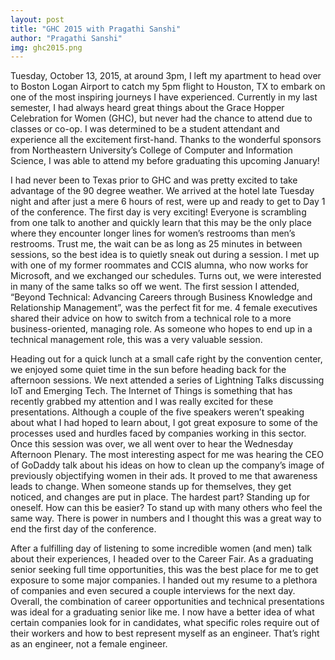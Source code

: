 ```yaml
---
layout: post
title: "GHC 2015 with Pragathi Sanshi"
author: "Pragathi Sanshi"
img: ghc2015.png
---
```


Tuesday, October 13, 2015, at around 3pm, I left my apartment to head over to Boston Logan Airport to catch my 5pm flight to Houston, TX to embark on one of the most inspiring journeys I have experienced. Currently in my last semester, I had always heard great things about the Grace Hopper Celebration for Women (GHC), but never had the chance to attend due to classes or co-op. I was determined to be a student attendant and experience all the excitement first-hand. Thanks to the wonderful sponsors from Northeastern University’s College of Computer and Information Science, I was able to attend my before graduating this upcoming January!

I had never been to Texas prior to GHC and was pretty excited to take advantage of the 90 degree weather. We arrived at the hotel late Tuesday night and after just a mere 6 hours of rest, were up and ready to get to Day 1 of the conference. The first day is very exciting! Everyone is scrambling from one talk to another and quickly learn that this may be the only place where they encounter longer lines for women’s restrooms than men’s restrooms. Trust me, the wait can be as long as 25 minutes in between sessions, so the best idea is to quietly sneak out during a session. I met up with one of my former roommates and CCIS alumna, who now works for Microsoft, and we exchanged our schedules. Turns out, we were interested in many of the same talks so off we went. The first session I attended, “Beyond Technical: Advancing Careers through Business Knowledge and Relationship Management”, was the perfect fit for me. 4 female executives shared their advice on how to switch from a technical role to a more business-oriented, managing role. As someone who hopes to end up in a technical management role, this was a very valuable session.

Heading out for a quick lunch at a small cafe right by the convention center, we enjoyed some quiet time in the sun before heading back for the afternoon sessions. We next attended a series of Lightning Talks discussing IoT and Emerging Tech. The Internet of Things is something that has recently grabbed my attention and I was really excited for these presentations. Although a couple of the five speakers weren’t speaking about what I had hoped to learn about, I got great exposure to some of the processes used and hurdles faced by companies working in this sector. Once this session was over, we all went over to hear the Wednesday Afternoon Plenary. The most interesting aspect for me was hearing the CEO of GoDaddy talk about his ideas on how to clean up the company’s image of previously objectifying women in their ads. It proved to me that awareness leads to change. When someone stands up for themselves, they get noticed, and changes are put in place. The hardest part? Standing up for oneself. How can this be easier? To stand up with many others who feel the same way. There is power in numbers and I thought this was a great way to end the first day of the conference.

After a fulfilling day of listening to some incredible women (and men) talk about their experiences, I headed over to the Career Fair. As a graduating senior seeking full time opportunities, this was the best place for me to get exposure to some major companies. I handed out my resume to a plethora of companies and even secured a couple interviews for the next day. Overall, the combination of career opportunities and technical presentations was ideal for a graduating senior like me. I now have a better idea of what certain companies look for in candidates, what specific roles require out of their workers and how to best represent myself as an engineer. That’s right as an engineer, not a female engineer.
